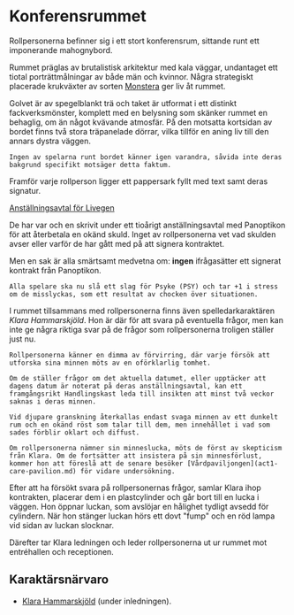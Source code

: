 # Konferensrummet

Rollpersonerna befinner sig i ett stort konferensrum, sittande runt ett imponerande mahognybord.

Rummet präglas av brutalistisk arkitektur med kala väggar, undantaget ett tiotal porträttmålningar av både män och kvinnor. Några strategiskt placerade krukväxter av sorten [Monstera](plants/monstera.md) ger liv åt rummet.

Golvet är av spegelblankt trä och taket är utformat i ett distinkt fackverksmönster, komplett med en belysning som skänker rummet en behaglig, om än något kvävande atmosfär. På den motsatta kortsidan av bordet finns två stora träpanelade dörrar, vilka tillför en aning liv till den annars dystra väggen. 

```admonish info title="Rollpersonerna"
Ingen av spelarna runt bordet känner igen varandra, såvida inte deras bakgrund specifikt motsäger detta faktum.
```

Framför varje rollperson ligger ett pappersark fyllt med text samt deras signatur.

[Anställningsavtal för Livegen](documents/employment-agreement.md)

De har var och en skrivit under ett tioårigt anställningsavtal med Panoptikon för att återbetala en okänd skuld. Inget av rollpersonerna vet vad skulden avser eller varför de har gått med på att signera kontraktet.

Men en sak är alla smärtsamt medvetna om: **ingen** ifrågasätter ett signerat kontrakt från Panoptikon.

```admonish info title="Motståndskast"
Alla spelare ska nu slå ett slag för Psyke (PSY) och tar +1 i stress om de misslyckas, som ett resultat av chocken över situationen.
```

I rummet tillsammans med rollpersonerna finns även spelledarkaraktären *Klara Hammarskjöld*. Hon är där för att svara på eventuella frågor, men kan inte ge några riktiga svar på de frågor som rollpersonerna troligen ställer just nu.

```admonish note title="Rollpersonernas minneslucka"
Rollpersonerna känner en dimma av förvirring, där varje försök att utforska sina minnen möts av en oförklarlig tomhet.

Om de ställer frågor om det aktuella datumet, eller upptäcker att dagens datum är noterat på deras anställningsavtal, kan ett framgångsrikt Handlingskast leda till insikten att minst två veckor saknas i deras minnen.

Vid djupare granskning återkallas endast svaga minnen av ett dunkelt rum och en okänd röst som talar till dem, men innehållet i vad som sades förblir oklart och diffust.

Om rollpersonerna nämner sin minneslucka, möts de först av skepticism från Klara. Om de fortsätter att insistera på sin minnesförlust, kommer hon att föreslå att de senare besöker [Vårdpaviljongen](act1-care-pavilion.md) för vidare undersökning.
```

Efter att ha försökt svara på rollpersonernas frågor, samlar Klara ihop kontrakten, placerar dem i en plastcylinder och går bort till en lucka i väggen. Hon öppnar luckan, som avslöjar en hålighet tydligt avsedd för cylindern. När hon stänger luckan hörs ett dovt "fump" och en röd lampa vid sidan av luckan slocknar.

Därefter tar Klara ledningen och leder rollpersonerna ut ur rummet mot entréhallen och receptionen.

## Karaktärsnärvaro

- [Klara Hammarskjöld](act1-characters.md#klara-hammarskjöld) (under inledningen).
